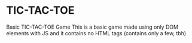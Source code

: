 # TIC-TAC-TOE
Basic TIC-TAC-TOE Game
This is a basic game made using only DOM elements with JS and it contains no HTML tags (contains only a few, tbh)
